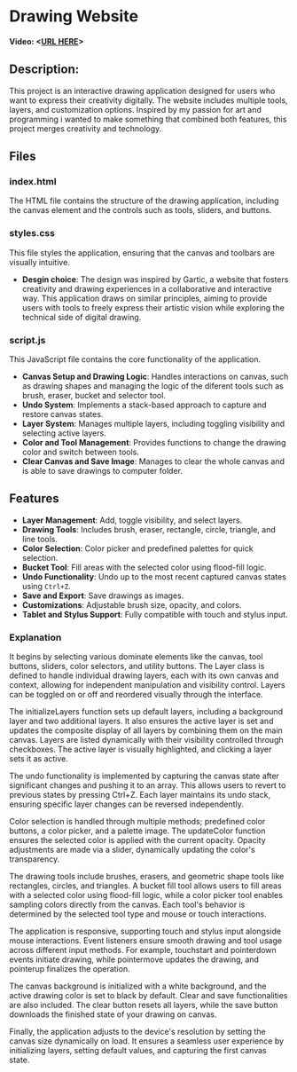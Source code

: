 # Drawing Website
#### Video:  <[URL HERE](https://www.youtube.com/watch?v=-P23u8UvYr8)>
## Description:
This project is an interactive drawing application designed for users who want to express their creativity digitally. The website includes multiple tools, layers, and customization options. Inspired by my passion for art and programming i wanted to make something that combined both features, this project merges creativity and technology.

## Files

### index.html
The HTML file contains the structure of the drawing application, including the canvas element and the controls such as tools, sliders, and buttons.

### styles.css
This file styles the application, ensuring that the canvas and toolbars are visually intuitive.
- **Desgin choice**: The design was inspired by Gartic, a website that fosters creativity and drawing experiences in a collaborative and interactive way. This application draws on similar principles, aiming to provide users with tools to freely express their artistic vision while exploring the technical side of digital drawing.

### script.js
This JavaScript file contains the core functionality of the application.
- **Canvas Setup and Drawing Logic**: Handles interactions on canvas, such as drawing shapes and managing the logic of the diferent tools such as brush, eraser, bucket and selector tool.
- **Undo System**: Implements a stack-based approach to capture and restore canvas states.
- **Layer System**: Manages multiple layers, including toggling visibility and selecting active layers.
- **Color and Tool Management**: Provides functions to change the drawing color and switch between tools.
- **Clear Canvas and Save Image**: Manages to clear the whole canvas and is able to save drawings to computer folder.

## Features

- **Layer Management**: Add, toggle visibility, and select layers.
- **Drawing Tools**: Includes brush, eraser, rectangle, circle, triangle, and line tools.
- **Color Selection**: Color picker and predefined palettes for quick selection.
- **Bucket Tool**: Fill areas with the selected color using flood-fill logic.
- **Undo Functionality**: Undo up to the most recent captured canvas states using `Ctrl+Z`.
- **Save and Export**: Save drawings as images.
- **Customizations**: Adjustable brush size, opacity, and colors.
- **Tablet and Stylus Support**: Fully compatible with touch and stylus input.


### Explanation

It begins by selecting various dominate elements like the canvas, tool buttons, sliders, color selectors, and utility buttons. The Layer class is defined to handle individual drawing layers, each with its own canvas and context, allowing for independent manipulation and visibility control. Layers can be toggled on or off and reordered visually through the interface.

The initializeLayers function sets up default layers, including a background layer and two additional layers. It also ensures the active layer is set and updates the composite display of all layers by combining them on the main canvas. Layers are listed dynamically with their visibility controlled through checkboxes. The active layer is visually highlighted, and clicking a layer sets it as active.

The undo functionality is implemented by capturing the canvas state after significant changes and pushing it to an array. This allows users to revert to previous states by pressing Ctrl+Z. Each layer maintains its undo stack, ensuring specific layer changes can be reversed independently.

Color selection is handled through multiple methods; predefined color buttons, a color picker, and a palette image. The updateColor function ensures the selected color is applied with the current opacity. Opacity adjustments are made via a slider, dynamically updating the color's transparency.

The drawing tools include brushes, erasers, and geometric shape tools like rectangles, circles, and triangles. A bucket fill tool allows users to fill areas with a selected color using flood-fill logic, while a color picker tool enables sampling colors directly from the canvas. Each tool's behavior is determined by the selected tool type and mouse or touch interactions.

The application is responsive, supporting touch and stylus input alongside mouse interactions. Event listeners ensure smooth drawing and tool usage across different input methods. For example, touchstart and pointerdown events initiate drawing, while pointermove updates the drawing, and pointerup finalizes the operation.

The canvas background is initialized with a white background, and the active drawing color is set to black by default. Clear and save functionalities are also included. The clear button resets all layers, while the save button downloads the finished state of your drawing on canvas.

Finally, the application adjusts to the device's resolution by setting the canvas size dynamically on load. It ensures a seamless user experience by initializing layers, setting default values, and capturing the first canvas state.

